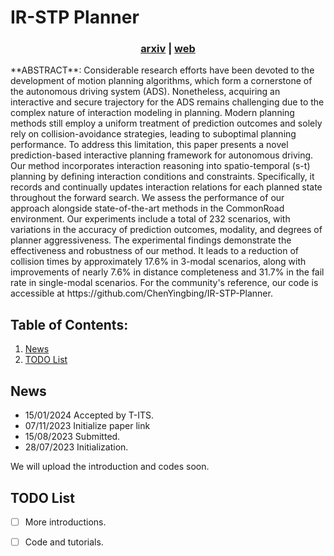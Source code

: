 # IR-STP Planner

<h3 align="center">
  <a href="https://arxiv.org/abs/2311.02850">arxiv</a> | <a href="https://github.com/ChenYingbing/IR-STP-Planner">web</a>
</h3>
**ABSTRACT**: Considerable research efforts have been devoted to the development of motion planning algorithms, which form a cornerstone of the autonomous driving system (ADS). Nonetheless, acquiring an interactive and secure trajectory for the ADS remains challenging due to the complex nature of interaction modeling in planning. Modern planning methods still employ a uniform treatment of prediction outcomes and solely rely on collision-avoidance strategies, leading to suboptimal planning performance. To address this limitation, this paper presents a novel prediction-based interactive planning framework for autonomous driving. Our method incorporates interaction reasoning into spatio-temporal (s-t) planning by defining interaction conditions and constraints. Specifically, it records and continually updates interaction relations for each planned state throughout the forward search. We assess the performance of our approach alongside state-of-the-art methods in the CommonRoad environment. Our experiments include a total of 232 scenarios, with variations in the accuracy of prediction outcomes, modality, and degrees of planner aggressiveness. The experimental findings demonstrate the effectiveness and robustness of our method. It leads to a reduction of collision times by approximately 17.6% in 3-modal scenarios, along with improvements of nearly 7.6% in distance completeness and 31.7% in the fail rate in single-modal scenarios. For the community's reference, our code is accessible at https://github.com/ChenYingbing/IR-STP-Planner.



## Table of Contents:

1. [News](#news)
2. [TODO List](#todos)


## News <a name="news"></a>

- 15/01/2024 Accepted by T-ITS.
- 07/11/2023 Initialize paper link
- 15/08/2023 Submitted.
- 28/07/2023 Initialization.


We will upload the introduction and codes soon.


## TODO List <a name="todos"></a>

- [ ] More introductions.
- [ ] Code and tutorials.


